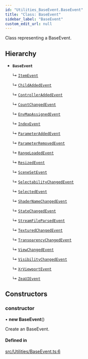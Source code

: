 ```yaml
---
id: "Utilities_BaseEvent.BaseEvent"
title: "Class: BaseEvent"
sidebar_label: "BaseEvent"
custom_edit_url: null
---
```




Class representing a BaseEvent.

## Hierarchy

- **`BaseEvent`**

  ↳ [`ItemEvent`](../SceneTree/Parameters/SceneTree_Parameters_ItemSetParameter.ItemEvent)

  ↳ [`ChildAddedEvent`](Events/Utilities_Events_ChildAddedEvent.ChildAddedEvent)

  ↳ [`ControllerAddedEvent`](Events/Utilities_Events_ControllerAddedEvent.ControllerAddedEvent)

  ↳ [`CountChangedEvent`](Events/Utilities_Events_CountChangedEvent.CountChangedEvent)

  ↳ [`EnvMapAssignedEvent`](Events/Utilities_Events_EnvMapAssignedEvent.EnvMapAssignedEvent)

  ↳ [`IndexEvent`](Events/Utilities_Events_IndexEvent.IndexEvent)

  ↳ [`ParameterAddedEvent`](Events/Utilities_Events_ParameterAddedEvent.ParameterAddedEvent)

  ↳ [`ParameterRemovedEvent`](Events/Utilities_Events_ParameterRemovedEvent.ParameterRemovedEvent)

  ↳ [`RangeLoadedEvent`](Events/Utilities_Events_RangeLoadedEvent.RangeLoadedEvent)

  ↳ [`ResizedEvent`](Events/Utilities_Events_ResizedEvent.ResizedEvent)

  ↳ [`SceneSetEvent`](Events/Utilities_Events_SceneSetEvent.SceneSetEvent)

  ↳ [`SelectabilityChangedEvent`](Events/Utilities_Events_SelectabilityChangedEvent.SelectabilityChangedEvent)

  ↳ [`SelectedEvent`](Events/Utilities_Events_SelectedEvent.SelectedEvent)

  ↳ [`ShaderNameChangedEvent`](Events/Utilities_Events_ShaderNameChangedEvent.ShaderNameChangedEvent)

  ↳ [`StateChangedEvent`](Events/Utilities_Events_StateChangedEvent.StateChangedEvent)

  ↳ [`StreamFileParsedEvent`](Events/Utilities_Events_StreamFileParsedEvent.StreamFileParsedEvent)

  ↳ [`TexturedChangedEvent`](Events/Utilities_Events_TexturedChangedEvent.TexturedChangedEvent)

  ↳ [`TransparencyChangedEvent`](Events/Utilities_Events_TransparencyChangedEvent.TransparencyChangedEvent)

  ↳ [`ViewChangedEvent`](Events/Utilities_Events_ViewChangedEvent.ViewChangedEvent)

  ↳ [`VisibilityChangedEvent`](Events/Utilities_Events_VisibilityChangedEvent.VisibilityChangedEvent)

  ↳ [`XrViewportEvent`](Events/Utilities_Events_XrViewportEvent.XrViewportEvent)

  ↳ [`ZeaUIEvent`](Events/Utilities_Events_ZeaUIEvent.ZeaUIEvent)

## Constructors

### constructor

• **new BaseEvent**()

Create an BaseEvent.

#### Defined in

[src/Utilities/BaseEvent.ts:6](https://github.com/ZeaInc/zea-engine/blob/d12d3e016/src/Utilities/BaseEvent.ts#L6)

